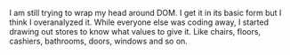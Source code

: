 I am still trying to wrap my head around DOM.
I get it in its basic form but I think I overanalyzed it.
While everyone else was coding away, I started drawing out stores to know what values to give it.
Like chairs, floors, cashiers, bathrooms, doors, windows and so on.
